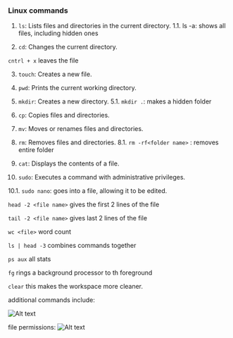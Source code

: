 ### Linux commands

1. `ls`: Lists files and directories in the current directory.
1.1. ls -a: shows all files, including hidden ones

2. `cd`: Changes the current directory.

```cntrl + x``` leaves the file

3. `touch`: Creates a new file.

4. `pwd`: Prints the current working directory.

5. `mkdir`: Creates a new directory.
5.1. `mkdir .`: makes a hidden folder

6. `cp`: Copies files and directories.

7. `mv`: Moves or renames files and directories.

8. `rm`: Removes files and directories.
8.1. `rm -rf<folder name>` : removes entire folder

9. `cat`: Displays the contents of a file.

10. `sudo`: Executes a command with administrative privileges.

10.1. `sudo nano`: goes into a file, allowing it to be edited. 

```head -2 <file name>``` gives the first 2 lines of the file

```tail -2 <file name>``` gives last 2 lines of the file

```wc <file>``` word count

```ls | head -3``` combines commands together

```ps aux``` all stats 

```fg``` rings a background processor to th foreground

```clear``` this makes the workspace more cleaner. 








additional commands include:

![Alt text](Screenshot%202023-05-10%20171650.png)

file permissions:
![Alt text](Screenshot%202023-05-10%20171755.png)
